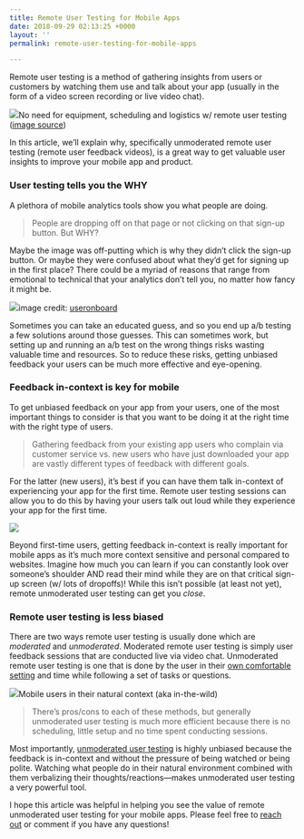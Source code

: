 ```yaml
---
title: Remote User Testing for Mobile Apps
date: 2018-09-29 02:13:25 +0000
layout: ''
permalink: remote-user-testing-for-mobile-apps

---
```

Remote user testing is a method of gathering insights from users or customers by watching them use and talk about your app (usually in the form of a video screen recording or live video chat). 

![](https://cdn-images-1.medium.com/max/1600/1*7QcekLby6WzZfXWlvBLz0Q.jpeg)No need for equipment, scheduling and logistics w/ remote user testing ([image source](http://www.fakecrow.com))

In this article, we’ll explain why, specifically unmoderated remote user testing (remote user feedback videos), is a great way to get valuable user insights to improve your mobile app and product.

### **User testing tells you the WHY** 

A plethora of mobile analytics tools show you what people are doing. 

> People are dropping off on that page or not clicking on that sign-up button. But WHY?

Maybe the image was off-putting which is why they didn’t click the sign-up button. Or maybe they were confused about what they’d get for signing up in the first place? There could be a myriad of reasons that range from emotional to technical that your analytics don’t tell you, no matter how fancy it might be.

![](https://cdn-images-1.medium.com/max/1600/1*r10J8aIhNZ5iDa7mf-jjAg.png)image credit: [useronboard](http://useronboard.com)

Sometimes you can take an educated guess, and so you end up a/b testing a few solutions around those guesses. This can sometimes work, but setting up and running an a/b test on the wrong things risks wasting valuable time and resources. So to reduce these risks, getting unbiased feedback your users can be much more effective and eye-opening. 

### Feedback in-context is key for mobile

To get unbiased feedback on your app from your users, one of the most important things to consider is that you want to be doing it at the right time with the right type of users. 

> Gathering feedback from your existing app users who complain via customer service vs. new users who have just downloaded your app are vastly different types of feedback with different goals.

For the latter (new users), it’s best if you can have them talk in-context of experiencing your app for the first time. Remote user testing sessions can allow you to do this by having your users talk out loud while they experience your app for the first time. 

![](https://cdn-images-1.medium.com/max/1600/1*qkDFJj-xAhzz9TimIQ8BcA.jpeg)

  
Beyond first-time users, getting feedback in-context is really important for mobile apps as it’s much more context sensitive and personal compared to websites. Imagine how much you can learn if you can constantly look over someone’s shoulder AND read their mind while they are on that critical sign-up screen (w/ lots of dropoffs)! While this isn’t possible (at least not yet), remote unmoderated user testing can get you _close_.

### Remote user testing is less biased

There are two ways remote user testing is usually done which are _moderated_ and _unmoderated_. Moderated remote user testing is simply user feedback sessions that are conducted live via video chat. Unmoderated remote user testing is one that is done by the user in their [own comfortable setting](https://www.interaction-design.org/literature/article/unmoderated-remote-usability-testing-urut-every-step-you-take-we-won-t-be-watching-you) and time while following a set of tasks or questions.

![](https://cdn-images-1.medium.com/max/1600/1*cHNH5-7eyuxLSzMUdjYA0A.jpeg)Mobile users in their natural context (aka in-the-wild)

> There’s pros/cons to each of these methods, but generally unmoderated user testing is much more efficient because there is no scheduling, little setup and no time spent conducting sessions. 

Most importantly, [unmoderated user testing](https://www.userlook.co) is highly unbiased because the feedback is in-context and without the pressure of being watched or being polite. Watching what people do in their natural environment combined with them verbalizing their thoughts/reactions—makes unmoderated user testing a very powerful tool.

I hope this article was helpful in helping you see the value of remote unmoderated user testing for your mobile apps. Please feel free to [reach out](mailto:userlookco@gmail.com) or comment if you have any questions!